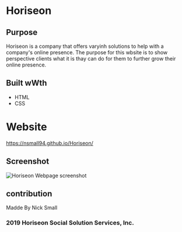 # Horiseon

## Purpose
Horiseon is a company that offers varyinh solutions to help with a company's 
online presence. The purpose for this wbsite is to show perspective clients what it is
thay can do for them to further grow their online presence.

## Built wWth
* HTML
* CSS

# Website
https://nsmall94.github.io/Horiseon/

## Screenshot
![Horiseon Webpage screenshot](assets/imaages/screenshot.png)

## contribution
Madde By Nick Small

### 2019 Horiseon Social Solution Services, Inc.